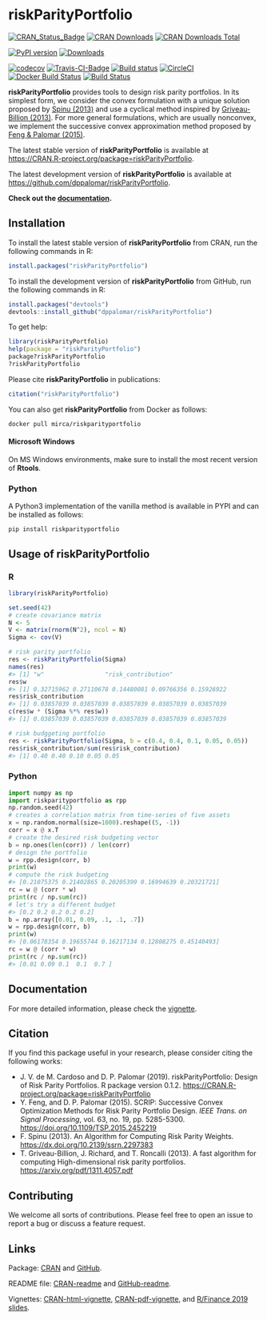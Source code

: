 <!-- README.md is generated from README.Rmd. Please edit that file -->
# riskParityPortfolio

[![CRAN_Status_Badge](https://www.r-pkg.org/badges/version/riskParityPortfolio)](https://CRAN.R-project.org/package=riskParityPortfolio)
[![CRAN Downloads](https://cranlogs.r-pkg.org/badges/riskParityPortfolio)](https://CRAN.R-project.org/package=riskParityPortfolio)
[![CRAN Downloads Total](https://cranlogs.r-pkg.org/badges/grand-total/riskParityPortfolio?color=brightgreen)](https://CRAN.R-project.org/package=riskParityPortfolio)

[![PyPI version](https://badge.fury.io/py/riskparityportfolio.svg)](https://badge.fury.io/py/riskparityportfolio)
[![Downloads](https://pepy.tech/badge/riskparityportfolio)](https://pepy.tech/project/riskparityportfolio)

[![codecov](https://codecov.io/gh/mirca/riskParityPortfolio/branch/master/graph/badge.svg)](https://codecov.io/gh/mirca/riskParityPortfolio)
[![Travis-CI-Badge](https://travis-ci.org/mirca/riskParityPortfolio.svg?branch=master)](https://travis-ci.org/mirca/riskParityPortfolio)
[![Build status](https://ci.appveyor.com/api/projects/status/dqjti1y461u7sjn8/branch/master?svg=true)](https://ci.appveyor.com/project/mirca/riskparityportfolio/branch/master)
[![CircleCI](https://circleci.com/gh/mirca/riskParityPortfolio.svg?style=svg)](https://circleci.com/gh/mirca/riskParityPortfolio)
[![Docker Build Status](https://img.shields.io/docker/build/mirca/riskparityportfolio.svg)](https://hub.docker.com/r/mirca/riskparityportfolio/)
[![Build Status](https://dev.azure.com/jvmirca/riskParityPortfolio/_apis/build/status/mirca.riskParityPortfolio?branchName=master)](https://dev.azure.com/jvmirca/riskParityPortfolio/_build/latest?definitionId=1&branchName=master)

**riskParityPortfolio** provides tools to design risk parity portfolios.
In its simplest form, we consider the convex formulation with a unique solution proposed by
[Spinu (2013)](https://dx.doi.org/10.2139/ssrn.2297383) and use a cyclical method inspired by
[Griveau-Billion (2013)](https://arxiv.org/pdf/1311.4057.pdf). For more general formulations,
which are usually nonconvex, we implement the successive convex approximation
method proposed by [Feng & Palomar (2015)](https://doi.org/10.1109/TSP.2015.2452219).

The latest stable version of **riskParityPortfolio** is available at https://CRAN.R-project.org/package=riskParityPortfolio.

The latest development version of **riskParityPortfolio** is available at https://github.com/dppalomar/riskParityPortfolio.

**Check out the [documentation](https://mirca.github.io/riskParityPortfolio).**

## Installation
To install the latest stable version of **riskParityPortfolio** from CRAN, run the following commands in R:

```r
install.packages("riskParityPortfolio")
```

To install the development version of **riskParityPortfolio** from GitHub, run the following commands in R:

```r
install.packages("devtools")
devtools::install_github("dppalomar/riskParityPortfolio")
```

To get help:

```r
library(riskParityPortfolio)
help(package = "riskParityPortfolio")
package?riskParityPortfolio
?riskParityPortfolio
```

Please cite **riskParityPortfolio** in publications:

```r
citation("riskParityPortfolio")
```

You can also get **riskParityPortfolio** from Docker as follows:
```
docker pull mirca/riskparityportfolio
```

#### Microsoft Windows
On MS Windows environments, make sure to install the most recent version of
**Rtools**.

### Python

A Python3 implementation of the vanilla method is available in PYPI and can be installed as follows:
```
pip install riskparityportfolio
```

## Usage of **riskParityPortfolio**

### R


```r
library(riskParityPortfolio)

set.seed(42)
# create covariance matrix
N <- 5
V <- matrix(rnorm(N^2), ncol = N)
Sigma <- cov(V)

# risk parity portfolio
res <- riskParityPortfolio(Sigma)
names(res)
#> [1] "w"                 "risk_contribution"
res$w
#> [1] 0.32715962 0.27110678 0.14480081 0.09766356 0.15926922
res$risk_contribution
#> [1] 0.03857039 0.03857039 0.03857039 0.03857039 0.03857039
c(res$w * (Sigma %*% res$w))
#> [1] 0.03857039 0.03857039 0.03857039 0.03857039 0.03857039

# risk budggeting portfolio
res <- riskParityPortfolio(Sigma, b = c(0.4, 0.4, 0.1, 0.05, 0.05))
res$risk_contribution/sum(res$risk_contribution)
#> [1] 0.40 0.40 0.10 0.05 0.05
```

### Python

```python
import numpy as np
import riskparityportfolio as rpp
np.random.seed(42)
# creates a correlation matrix from time-series of five assets
x = np.random.normal(size=1000).reshape((5, -1))
corr = x @ x.T
# create the desired risk budgeting vector
b = np.ones(len(corr)) / len(corr)
# design the portfolio
w = rpp.design(corr, b)
print(w)
# compute the risk budgeting
#> [0.21075375 0.21402865 0.20205399 0.16994639 0.20321721]
rc = w @ (corr * w)
print(rc / np.sum(rc))
# let's try a different budget
#> [0.2 0.2 0.2 0.2 0.2]
b = np.array([0.01, 0.09, .1, .1, .7])
w = rpp.design(corr, b)
print(w)
#> [0.06178354 0.19655744 0.16217134 0.12808275 0.45140493]
rc = w @ (corr * w)
print(rc / np.sum(rc))
#> [0.01 0.09 0.1  0.1  0.7 ]
```


## Documentation
For more detailed information, please check the
[vignette](https://CRAN.R-project.org/package=riskParityPortfolio/vignettes/RiskParityPortfolio.html).

## Citation
If you find this package useful in your research, please consider citing the following works:

- J. V. de M. Cardoso and D. P. Palomar (2019). riskParityPortfolio:
  Design of Risk Parity Portfolios. R package version 0.1.2.
  <https://CRAN.R-project.org/package=riskParityPortfolio>
- Y. Feng, and D. P. Palomar (2015). SCRIP: Successive Convex Optimization Methods for
  Risk Parity Portfolio Design. _IEEE Trans. on Signal Processing_, vol. 63, no. 19,
  pp. 5285-5300. <https://doi.org/10.1109/TSP.2015.2452219>
- F. Spinu (2013). An Algorithm for Computing Risk Parity Weights.
  <https://dx.doi.org/10.2139/ssrn.2297383>
- T. Griveau-Billion, J. Richard, and T. Roncalli (2013). A fast algorithm for computing High-dimensional risk parity portfolios. <https://arxiv.org/pdf/1311.4057.pdf>


## Contributing

We welcome all sorts of contributions. Please feel free to open an issue
to report a bug or discuss a feature request.

## Links
Package: [CRAN](https://CRAN.R-project.org/package=riskParityPortfolio) and [GitHub](https://github.com/dppalomar/riskParityPortfolio).

README file: [CRAN-readme](https://CRAN.R-project.org/package=riskParityPortfolio/readme/README.html)
and [GitHub-readme](https://github.com/dppalomar/riskParityPortfolio/blob/master/README.md).

Vignettes: [CRAN-html-vignette](https://CRAN.R-project.org/package=riskParityPortfolio/vignettes/RiskParityPortfolio.html),
[CRAN-pdf-vignette](https://CRAN.R-project.org/package=riskParityPortfolio/vignettes/RiskParityPortfolio-pdf.pdf), and
[R/Finance 2019 slides](https://docs.google.com/viewer?url=https://github.com/dppalomar/riskParityPortfolio/raw/master/vignettes/RFinance2019-slides.pdf).
